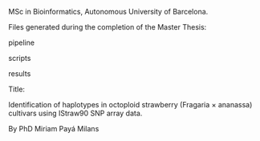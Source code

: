 MSc in Bioinformatics, Autonomous University of Barcelona.

Files generated during the completion of the Master Thesis:

pipeline

scripts

results


Title:

Identification of haplotypes in octoploid strawberry (Fragaria × ananassa) cultivars using IStraw90 SNP array data.

By PhD Miriam Payá Milans
